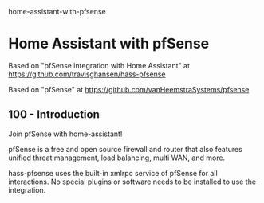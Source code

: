 home-assistant-with-pfsense
# Home Assistant with pfSense

Based on "pfSense integration with Home Assistant" at https://github.com/travisghansen/hass-pfsense

Based on "pfSense" at https://github.com/vanHeemstraSystems/pfsense

## 100 - Introduction

Join pfSense with home-assistant!

pfSense is a free and open source firewall and router that also features unified threat management, load balancing, multi WAN, and more.

hass-pfsense uses the built-in xmlrpc service of pfSense for all interactions. No special plugins or software needs to be installed to use the integration.
